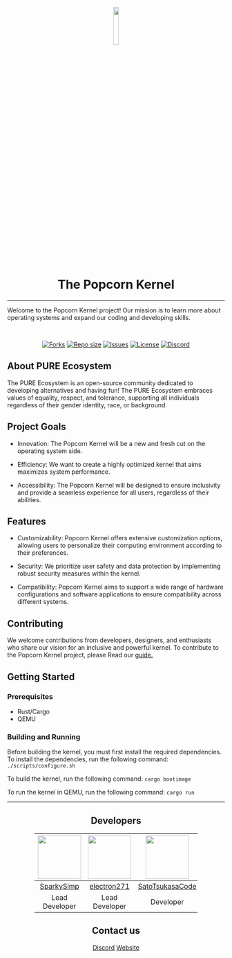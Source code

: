 <div align="center">

<img src="./images/icons/popcorn-white.svg" style="width: 15%;"></img>
<h1>The Popcorn Kernel</h1>

---

</div>

Welcome to the Popcorn Kernel project! Our mission is to learn more about operating systems and expand our coding and developing skills.

<div align="center">

<br/>
<p align="center">
	<a href="https://github.com/popcorn-kernel/popcorn/forks">
		<img alt="Forks" src="https://img.shields.io/github/forks/popcorn-kernel/popcorn?style=for-the-badge&logo=git&color=EBA0AC&logoColor=EBA0AC&labelColor=302D41"></a>
	<a href="https://github.com/popcorn-kernel/popcorn">
		<img alt="Repo size" src="https://img.shields.io/github/repo-size/popcorn-kernel/popcorn?style=for-the-badge&logo=github&color=FAB387&logoColor=FAB387&labelColor=302D41"/></a>
	<a href="https://github.com/popcorn-kernel/popcorn/issues">
		<img alt="Issues" src="https://img.shields.io/github/issues/popcorn-kernel/popcorn?style=for-the-badge&logo=githubactions&color=F9E2AF&logoColor=F9E2AF&labelColor=302D41"></a>
	<a href="https://opensource.org/license/mit/">
		<img alt="License" src="https://img.shields.io/github/license/popcorn-kernel/popcorn?style=for-the-badge&logo=gitbook&color=A6E3A1&logoColor=A6E3A1&labelColor=302D41"></a>
    <a href="https://discord.gg/d9974fz5sS">
        <img alt="Discord" src="https://img.shields.io/discord/1128805264628383784?style=for-the-badge&logo=discord&color=B4BEFE&logoColor=B4BEFE&labelColor=302D41"></a>
</p>
</div>

## About PURE Ecosystem
The PURE Ecosystem is an open-source community dedicated to developing alternatives and having fun! The PURE Ecosystem embraces values of equality, respect, and tolerance, supporting all individuals regardless of their gender identity, race, or background.

## Project Goals
- Innovation: The Popcorn Kernel will be a new and fresh cut on the operating system side.

- Efficiency: We want to create a highly optimized kernel that aims maximizes system performance.

- Accessibility: The Popcorn Kernel will be designed to ensure inclusivity and provide a seamless experience for all users, regardless of their abilities.

## Features
- Customizability: Popcorn Kernel offers extensive customization options, allowing users to personalize their computing environment according to their preferences.

- Security: We prioritize user safety and data protection by implementing robust security measures within the kernel.

- Compatibility: Popcorn Kernel aims to support a wide range of hardware configurations and software applications to ensure compatibility across different systems.

## Contributing

We welcome contributions from developers, designers, and enthusiasts who share our vision for an inclusive and powerful kernel. To contribute to the Popcorn Kernel project, please Read our [guide.](https://github.com/popcorn-kernel/popcorn/blob/main/CONTRIBUTING.md)

## Getting Started
### Prerequisites
- Rust/Cargo
- QEMU

### Building and Running
Before building the kernel, you must first install the required dependencies. To install the dependencies, run the following command:
```./scripts/configure.sh```

To build the kernel, run the following command:
```cargo bootimage```

To run the kernel in QEMU, run the following command:
```cargo run```

---

<div style="width: 75%; margin: 0 auto;">
    <div align="center">

## Developers



  | <img src="https://github.com/SparkySimp.png" width="100" height="100"> | <img src="https://github.com/electron271.png" width="100" height="100"> | <img src="https://github.com/SatoTsukasaCode.png" width="100" height="100"> | <img src="https://github.com/Techiesplash.png" width="100" height="100"> |  <img src="https://github.com/HackedOS.png" width="100" height="100"> | <img src="https://github.com/TadoTheMiner.png" width="100" height="100"> |<img src="https://github.com/Lily8000.png" width="100" height="100"> |
  |:---:|:---:|:---:|:---:|:---:|:---:|:---:|
  | [SparkySimp](https://github.com/SparkySimp) | [electron271](https://github.com/electron271) | [SatoTsukasaCode](https://github.com/SatoTsukasaCode) | [Techiesplash](https://github.com/Techiesplash) | [HackedOS](https://github.com/HackedOS)| [TadoTheMiner](https://github.com/TadoTheMiner) |
  | Lead Developer | Lead Developer | Developer | Developer | Developer | Developer |
</div>
</div>

<div align="center">

## Contact us
 [Discord](https://discord.gg/d9974fz5sS)
 [Website](https://popcorn-kernel.dev/) 
</div>
